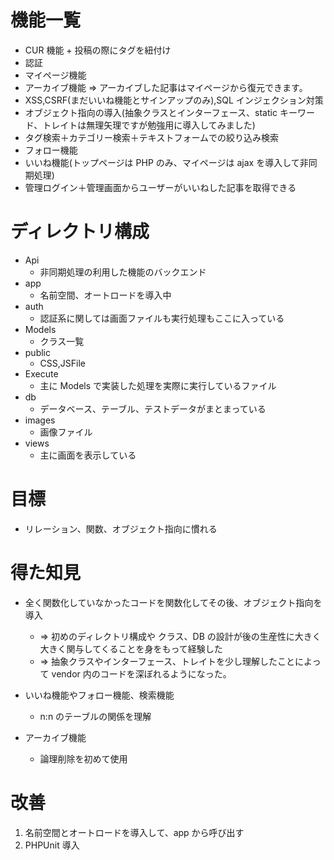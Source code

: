 # 機能一覧

- CUR 機能 + 投稿の際にタグを紐付け
- 認証
- マイページ機能
- アーカイブ機能 => アーカイブした記事はマイページから復元できます。
- XSS,CSRF(まだいいね機能とサインアップのみ),SQL インジェクション対策
- オブジェクト指向の導入(抽象クラスとインターフェース、static キーワード、トレイトは無理矢理ですが勉強用に導入してみました)
- タグ検索＋カテゴリー検索＋テキストフォームでの絞り込み検索
- フォロー機能
- いいね機能(トップページは PHP のみ、マイページは ajax を導入して非同期処理)
- 管理ログイン＋管理画面からユーザーがいいねした記事を取得できる

# ディレクトリ構成

- Api
  - 非同期処理の利用した機能のバックエンド
- app
  - 名前空間、オートロードを導入中
- auth
  - 認証系に関しては画面ファイルも実行処理もここに入っている
- Models
  - クラス一覧
- public
  - CSS,JSFile
- Execute
  - 主に Models で実装した処理を実際に実行しているファイル
- db
  - データベース、テーブル、テストデータがまとまっている
- images
  - 画像ファイル
- views
  - 主に画面を表示している

# 目標

- リレーション、関数、オブジェクト指向に慣れる

# 得た知見

- 全く関数化していなかったコードを関数化してその後、オブジェクト指向を導入

  - => 初めのディレクトリ構成や クラス、DB の設計が後の生産性に大きく大きく関与してくることを身をもって経験した
  - => 抽象クラスやインターフェース、トレイトを少し理解したことによって vendor 内のコードを深ぼれるようになった。

- いいね機能やフォロー機能、検索機能

  - n:n のテーブルの関係を理解

- アーカイブ機能
  - 論理削除を初めて使用

# 改善

1. 名前空間とオートロードを導入して、app から呼び出す
2. PHPUnit 導入
